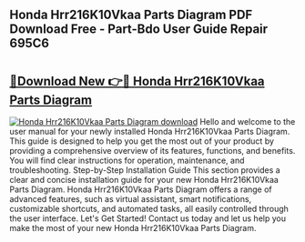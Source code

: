 ## Honda Hrr216K10Vkaa Parts Diagram PDF Download Free - Part-Bdo User Guide Repair 695C6

# <h2><a href="http://dfmzkv.blite.top/?on=Honda+Hrr216K10Vkaa+Parts+Diagram">🔗Download New 👉🔴 Honda Hrr216K10Vkaa Parts Diagram</a></h2>

[![Honda Hrr216K10Vkaa Parts Diagram download](https://i.imgur.com/lujVjoI.png)](http://dfmzkv.blite.top/?on=Honda+Hrr216K10Vkaa+Parts+Diagram)
Hello and welcome to the user manual for your newly installed Honda Hrr216K10Vkaa Parts Diagram. This guide is designed to help you get the most out of your product by providing a comprehensive overview of its features, functions, and benefits. You will find clear instructions for operation, maintenance, and troubleshooting. Step-by-Step Installation Guide This section provides a clear and concise installation guide for your new Honda Hrr216K10Vkaa Parts Diagram. Honda Hrr216K10Vkaa Parts Diagram offers a range of advanced features, such as virtual assistant, smart notifications, customizable shortcuts, and automated tasks, all easily controlled through the user interface. Let's Get Started! Contact us today and let us help you make the most of your new Honda Hrr216K10Vkaa Parts Diagram.
